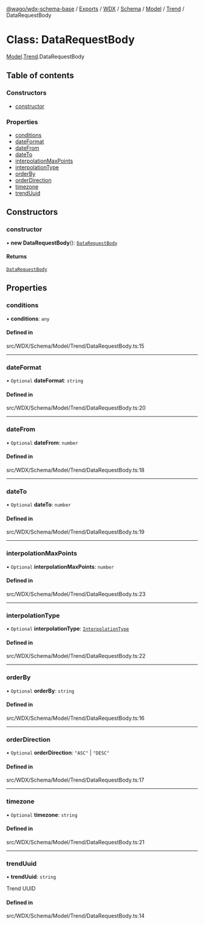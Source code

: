 [@wago/wdx-schema-base](../README.md) / [Exports](../modules.md) / [WDX](../modules/WDX.md) / [Schema](../modules/WDX.Schema.md) / [Model](../modules/WDX.Schema.Model.md) / [Trend](../modules/WDX.Schema.Model.Trend.md) / DataRequestBody

# Class: DataRequestBody

[Model](../modules/WDX.Schema.Model.md).[Trend](../modules/WDX.Schema.Model.Trend.md).DataRequestBody

## Table of contents

### Constructors

- [constructor](WDX.Schema.Model.Trend.DataRequestBody.md#constructor)

### Properties

- [conditions](WDX.Schema.Model.Trend.DataRequestBody.md#conditions)
- [dateFormat](WDX.Schema.Model.Trend.DataRequestBody.md#dateformat)
- [dateFrom](WDX.Schema.Model.Trend.DataRequestBody.md#datefrom)
- [dateTo](WDX.Schema.Model.Trend.DataRequestBody.md#dateto)
- [interpolationMaxPoints](WDX.Schema.Model.Trend.DataRequestBody.md#interpolationmaxpoints)
- [interpolationType](WDX.Schema.Model.Trend.DataRequestBody.md#interpolationtype)
- [orderBy](WDX.Schema.Model.Trend.DataRequestBody.md#orderby)
- [orderDirection](WDX.Schema.Model.Trend.DataRequestBody.md#orderdirection)
- [timezone](WDX.Schema.Model.Trend.DataRequestBody.md#timezone)
- [trendUuid](WDX.Schema.Model.Trend.DataRequestBody.md#trenduuid)

## Constructors

### constructor

• **new DataRequestBody**(): [`DataRequestBody`](WDX.Schema.Model.Trend.DataRequestBody.md)

#### Returns

[`DataRequestBody`](WDX.Schema.Model.Trend.DataRequestBody.md)

## Properties

### conditions

• **conditions**: `any`

#### Defined in

src/WDX/Schema/Model/Trend/DataRequestBody.ts:15

___

### dateFormat

• `Optional` **dateFormat**: `string`

#### Defined in

src/WDX/Schema/Model/Trend/DataRequestBody.ts:20

___

### dateFrom

• `Optional` **dateFrom**: `number`

#### Defined in

src/WDX/Schema/Model/Trend/DataRequestBody.ts:18

___

### dateTo

• `Optional` **dateTo**: `number`

#### Defined in

src/WDX/Schema/Model/Trend/DataRequestBody.ts:19

___

### interpolationMaxPoints

• `Optional` **interpolationMaxPoints**: `number`

#### Defined in

src/WDX/Schema/Model/Trend/DataRequestBody.ts:23

___

### interpolationType

• `Optional` **interpolationType**: [`InterpolationType`](../enums/WDX.Schema.Model.Trend.InterpolationType.md)

#### Defined in

src/WDX/Schema/Model/Trend/DataRequestBody.ts:22

___

### orderBy

• `Optional` **orderBy**: `string`

#### Defined in

src/WDX/Schema/Model/Trend/DataRequestBody.ts:16

___

### orderDirection

• `Optional` **orderDirection**: ``"ASC"`` \| ``"DESC"``

#### Defined in

src/WDX/Schema/Model/Trend/DataRequestBody.ts:17

___

### timezone

• `Optional` **timezone**: `string`

#### Defined in

src/WDX/Schema/Model/Trend/DataRequestBody.ts:21

___

### trendUuid

• **trendUuid**: `string`

Trend UUID

#### Defined in

src/WDX/Schema/Model/Trend/DataRequestBody.ts:14
